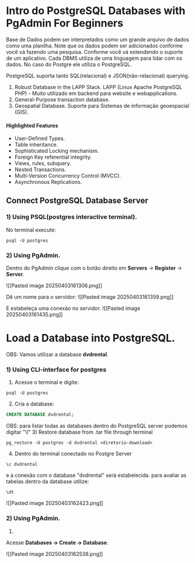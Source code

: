 # Intro do PostgreSQL Databases with PgAdmin For Beginners

Base de Dados podem ser interpretados como um grande arquivo de dados como uma planilha. Note que os dados podem ser adicionados conforme você vá fazendo uma pesquisa. Conforme você vá estendendo o suporte de um aplicativo.
Cada DBMS utiliza de uma linguagem para lidar com os dados. No caso do Postgre ele utiliza o PostgreSQL. 

PostgreSQL suporta tanto SQL(relacional) e JSON(não-relacional) querying.

1) Robust Database in the LAPP Stack.
	LAPP (Linux Apache PostgreSQL PHP) - Muito utilizado em backend para website e webapplications.
2) General-Purpose transaction database.
3) Geospatial Database.
	Suporte para Sistemas de informação geoespacial (GIS).

#### Highlighted Features
- User-Defined Types.
- Table inheritance.
- Sophisticated Locking mechanism.
- Foreign Key referential integrity.
- Views, rules, subquery.
- Nested Transactions.
- Multi-Version Concurrency Control (MVCC).
- Asynchronous Replications.

## Connect PostgreSQL Database Server

### 1) Using PSQL(postgres interactive terminal).

No terminal execute:
```
psql -U postgres
```
### 2) Using PgAdmin.

Dentro do PgAdmin clique com o botão direito em **Servers** -> **Register** -> **Server**.

![[Pasted image 20250403161306.png]]

Dê um nome para o servidor:
![[Pasted image 20250403161359.png]]

E estabeleça uma conexão no servidor.
![[Pasted image 20250403161435.png]]

# Load a Database into PostgreSQL.

OBS: Vamos utilizar a database **dvdrental**.
### 1) Using CLI-interface for postgres

1) Acesse o terminal e digite:
```
psql -U postgres
```
2) Cria a database:
```SQL
CREATE DATABASE dvdrental;
```
OBS: para listar todas as databases dentro do PostgreSQL server podemos digitar "\l"
3) Restore database from .tar file through terminal
```
pg_restore -U postgres -d dvdrental <diretorio-download>
```
4) Dentro do terminal conectado no Postgre Server
```
\c dvdrental
```
e a conexão com o database "dvdrental" será estabelecida.
para avaliar as tabelas dentro da database utilize:
```
\dt
```
![[Pasted image 20250403162423.png]]
### 2) Using PgAdmin.

1)
Acesse **Databases -> Create -> Database**.

![[Pasted image 20250403162538.png]]

